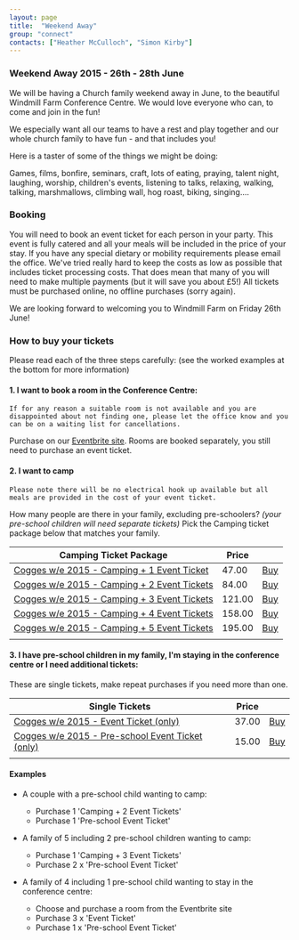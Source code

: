 ```yaml
---
layout: page
title:  "Weekend Away"
group: "connect"
contacts: ["Heather McCulloch", "Simon Kirby"]
---
```


### Weekend Away 2015 - 26th - 28th June
We will be having a Church family weekend away in June, to the beautiful Windmill Farm Conference Centre. We would love everyone who can, to come and join in the fun! 

We especially want all our teams to have a rest and play together and our whole church family to have fun - and that includes you!

Here is a taster of some of the things we might be doing:

Games, films, bonfire, seminars, craft, lots of eating, praying, talent night, laughing, worship, children's events, listening to talks, relaxing, walking, talking, marshmallows, climbing wall, hog roast, biking, singing....

### Booking

You will need to book an event ticket for each person in your party.
This event is fully catered and all your meals will be included in the price of your stay. If you have any special dietary or mobility requirements please email the office. We've tried really hard to keep the costs as low as possible that includes ticket processing costs. That does mean that many of you will need to make multiple payments (but it will save you about £5!) All tickets must be purchased online, no offline purchases (sorry again).

We are looking forward to welcoming you to Windmill Farm on Friday 26th June!

### How to buy your tickets

Please read each of the three steps carefully: (see the worked examples at the bottom for more information)

#### 1. I want to book a room in the Conference Centre:
    
    If for any reason a suitable room is not available and you are disappointed about not finding one, please let the office know and you can be on a waiting list for cancellations. 

Purchase on our [Eventbrite site](http://www.eventbrite.com/e/cogges-weekend-away-tickets-3641901024). Rooms are booked separately, you still need to purchase an event ticket.

#### 2. I want to camp 

    Please note there will be no electrical hook up available but all meals are provided in the cost of your event ticket.  

How many people are there in your family, excluding pre-schoolers? *(your pre-school children will need separate tickets)* Pick the Camping ticket package below that matches your family.

|                                                   Camping Ticket Package                                                   | Price |                                                                               |
| -------------------------------------------------------------------------------------------------------------------------- | ----- | ----------------------------------------------------------------------------- |
| [Cogges w/e 2015 - Camping + 1 Event Ticket      ](https://dashboard.gocardless.com/api/template_plans/0VG276WZRK/paylink) |    47.00 | [Buy](https://dashboard.gocardless.com/api/template_plans/0VG276WZRK/paylink) |
| [Cogges w/e 2015 - Camping + 2 Event Tickets     ](https://dashboard.gocardless.com/api/template_plans/0VG34B4CS0/paylink) |    84.00 | [Buy](https://dashboard.gocardless.com/api/template_plans/0VG34B4CS0/paylink) |
| [Cogges w/e 2015 - Camping + 3 Event Tickets     ](https://dashboard.gocardless.com/api/template_plans/0VG3G4J9BT/paylink) |   121.00 | [Buy](https://dashboard.gocardless.com/api/template_plans/0VG3G4J9BT/paylink) |
| [Cogges w/e 2015 - Camping + 4 Event Tickets     ](https://dashboard.gocardless.com/api/template_plans/0VG3G7TPYN/paylink) |   158.00 | [Buy](https://dashboard.gocardless.com/api/template_plans/0VG3G7TPYN/paylink) |
| [Cogges w/e 2015 - Camping + 5 Event Tickets     ](https://dashboard.gocardless.com/api/template_plans/0VG3Z73711/paylink) |   195.00 | [Buy](https://dashboard.gocardless.com/api/template_plans/0VG3Z73711/paylink) |
|                                                                                                                            |       |                                                                               |

#### 3. I have pre-school children in my family, I'm staying in the conference centre or I need additional tickets:

These are single tickets, make repeat purchases if you need more than one.

|                                                       Single Tickets                                                       | Price |     |
| -------------------------------------------------------------------------------------------------------------------------- | ----- | --- |
| [Cogges w/e 2015 - Event Ticket (only)           ](https://dashboard.gocardless.com/api/template_plans/0VG3CBD5ZW/paylink) |    37.00 | [Buy](https://dashboard.gocardless.com/api/template_plans/0VG3CBD5ZW/paylink)     |
| [Cogges w/e 2015 - Pre-school Event Ticket (only)](https://dashboard.gocardless.com/api/template_plans/0VG3JQJ66G/paylink) |    15.00 | [Buy](https://dashboard.gocardless.com/api/template_plans/0VG3JQJ66G/paylink)     |
|                                                                                                                            |       |     |


#### Examples

- A couple with a pre-school child wanting to camp:
    + Purchase 1 'Camping + 2 Event Tickets'
    + Purchase 1 'Pre-school Event Ticket'

- A family of 5 including 2 pre-school children wanting to camp:
    + Purchase 1 'Camping + 3 Event Tickets'
    + Purchase 2 x 'Pre-school Event Ticket'

- A family of 4 including 1 pre-school child wanting to stay in the conference centre:
    + Choose and purchase a room from the Eventbrite site
    + Purchase 3 x 'Event Ticket'  
    + Purchase 1 x 'Pre-school Event Ticket'





